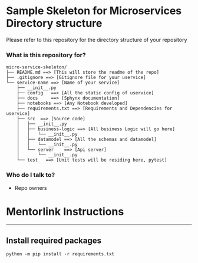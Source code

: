 # Sample Skeleton for Microservices Directory structure #

Please refer to this repository for the directory structure of your repository

### What is this repository for? ###

````
micro-service-skeleton/
├── README.md ==> [This will store the readme of the repo]
├── .gitignore ==> [Gitignore file for your uservice]
└── service-name ==> [Name of your service]
    ├── __init__.py
    ├── config   ==> [All the static config of uservice]
    ├── docs     ==> [Sphynx documentation]
    ├── notebooks ==> [Any Notebook developed]
    ├── requirements.txt ==> [Requirements and Dependencies for uservice]
    ├── src  ==> [Source code]
    │   ├── __init__.py
    │   ├── business-logic ==> [All business Logic will go here]
    │   │   └── __init__.py
    │   ├── datamodel ==> [All the schemas and datamodel]
    │   │   └── __init__.py
    │   └── server    ==> [Api server]
    │       └── __init__.py
    └── test   ==> [Unit tests will be residing here, pytest]
````




### Who do I talk to? ###

* Repo owners

# Mentorlink Instructions
---
## Install required packages
```
python -m pip install -r requirements.txt
```
